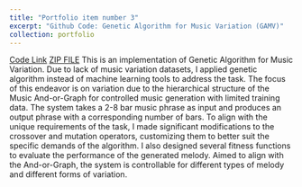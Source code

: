 ```yaml
---
title: "Portfolio item number 3"
excerpt: "Github Code: Genetic Algorithm for Music Variation (GAMV)"
collection: portfolio
---
```


[Code Link](https://github.com/User-tian/Music-Variation-with-Genetic-Algorithm)
<a href="files/Music-Variation-with-Genetic-Algorithm.zip" target="_blank">ZIP FILE</a>
This is an implementation of Genetic Algorithm for Music Variation. Due to lack of music variation datasets, I applied genetic algorithm instead of machine learning tools to address the task. The focus of this endeavor is on variation due to the hierarchical structure of the Music And-or-Graph for controlled music generation with limited training data. The system takes a 2-8 bar music phrase as input and produces an output phrase with a corresponding number of bars. To align with the unique requirements of the task, I made significant modifications to the crossover and mutation operators, customizing them to better suit the specific demands of the algorithm. I also designed several fitness functions to evaluate the performance of the generated melody. Aimed to align with the And-or-Graph, the system is controllable for different types of melody and different forms of variation.
